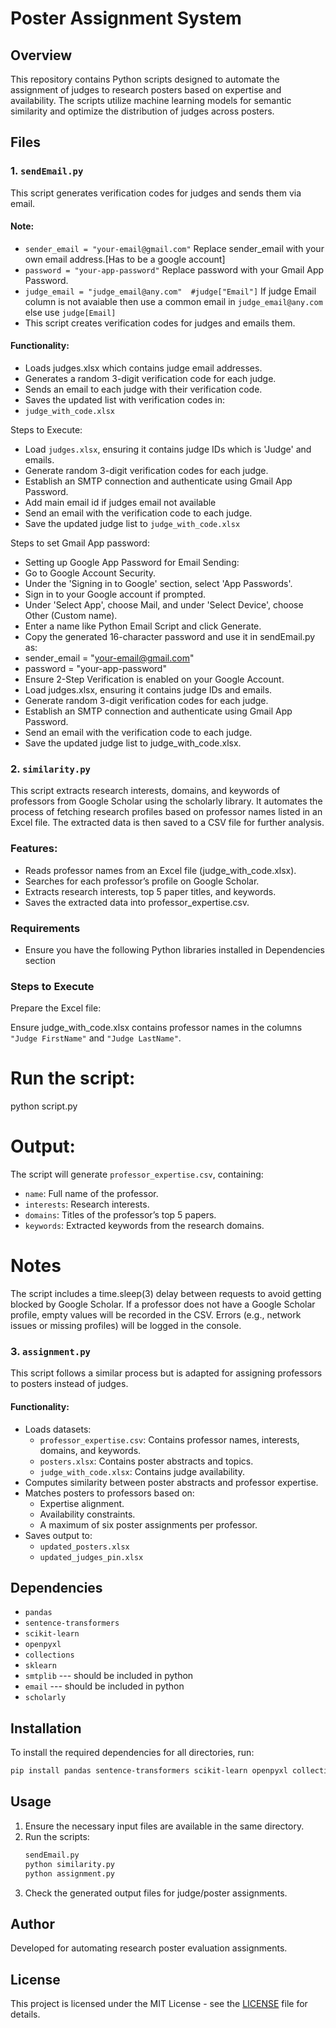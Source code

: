 # Poster Assignment System

## Overview
This repository contains Python scripts designed to automate the assignment of judges to research posters based on expertise and availability. The scripts utilize machine learning models for semantic similarity and optimize the distribution of judges across posters.

## Files

### 1. `sendEmail.py`
This script generates verification codes for judges and sends them via email.

#### Note:
- `sender_email = "your-email@gmail.com"` Replace sender_email with your own email address.[Has to be a google account]
- `password = "your-app-password"` Replace password with your Gmail App Password.
- `judge_email = "judge_email@any.com"  #judge["Email"]` If judge Email column is not avaiable then use a common email in `judge_email@any.com` else use `judge[Email]`
- This script creates verification codes for judges and emails them.

#### Functionality:
- Loads judges.xlsx which contains judge email addresses.
- Generates a random 3-digit verification code for each judge.
- Sends an email to each judge with their verification code.
- Saves the updated list with verification codes in:
- `judge_with_code.xlsx`

Steps to Execute:
- Load `judges.xlsx`, ensuring it contains judge IDs which is 'Judge' and emails.
- Generate random 3-digit verification codes for each judge.
- Establish an SMTP connection and authenticate using Gmail App Password.
- Add main email id if judges email not available
- Send an email with the verification code to each judge.
- Save the updated judge list to `judge_with_code.xlsx`

Steps to set Gmail App password:
- Setting up Google App Password for Email Sending:
- Go to Google Account Security.
- Under the 'Signing in to Google' section, select 'App Passwords'.
- Sign in to your Google account if prompted.
- Under 'Select App', choose Mail, and under 'Select Device', choose Other (Custom name).
- Enter a name like Python Email Script and click Generate.
- Copy the generated 16-character password and use it in sendEmail.py as:
- sender_email = "your-email@gmail.com"
- password = "your-app-password"
- Ensure 2-Step Verification is enabled on your Google Account.
- Load judges.xlsx, ensuring it contains judge IDs and emails.
- Generate random 3-digit verification codes for each judge.
- Establish an SMTP connection and authenticate using Gmail App Password.
- Send an email with the verification code to each judge.
- Save the updated judge list to judge_with_code.xlsx.



### 2. `similarity.py`
This script extracts research interests, domains, and keywords of professors from Google Scholar using the scholarly library. It automates the process of fetching research profiles based on professor names listed in an Excel file. The extracted data is then saved to a CSV file for further analysis.

### Features:
- Reads professor names from an Excel file (judge_with_code.xlsx).
- Searches for each professor’s profile on Google Scholar.
- Extracts research interests, top 5 paper titles, and keywords.
- Saves the extracted data into professor_expertise.csv.

### Requirements
- Ensure you have the following Python libraries installed in Dependencies section

### Steps to Execute
Prepare the Excel file:

Ensure judge_with_code.xlsx contains professor names in the columns `"Judge FirstName"` and `"Judge LastName"`.
# Run the script:
python script.py

# Output:
The script will generate `professor_expertise.csv`, containing:
- `name`: Full name of the professor.
- `interests`: Research interests.
- `domains`: Titles of the professor’s top 5 papers.
- `keywords`: Extracted keywords from the research domains.
# Notes
The script includes a time.sleep(3) delay between requests to avoid getting blocked by Google Scholar.
If a professor does not have a Google Scholar profile, empty values will be recorded in the CSV.
Errors (e.g., network issues or missing profiles) will be logged in the console.


### 3. `assignment.py`
This script follows a similar process but is adapted for assigning professors to posters instead of judges.

#### Functionality:
- Loads datasets:
  - `professor_expertise.csv`: Contains professor names, interests, domains, and keywords.
  - `posters.xlsx`: Contains poster abstracts and topics.
  - `judge_with_code.xlsx`: Contains judge availability.
- Computes similarity between poster abstracts and professor expertise.
- Matches posters to professors based on:
  - Expertise alignment.
  - Availability constraints.
  - A maximum of six poster assignments per professor.
- Saves output to:
  - `updated_posters.xlsx`
  - `updated_judges_pin.xlsx`


## Dependencies
- `pandas`
- `sentence-transformers`
- `scikit-learn`
- `openpyxl`
- `collections`
- `sklearn`
- `smtplib`   --- should be included in python
- `email`     --- should be included in python
- `scholarly`


## Installation
To install the required dependencies for all directories, run:
```sh
pip install pandas sentence-transformers scikit-learn openpyxl collections sklearn smtplib email scholarly
```


## Usage
1. Ensure the necessary input files are available in the same directory.
2. Run the scripts:
   ```sh
   sendEmail.py
   python similarity.py
   python assignment.py
   ```
3. Check the generated output files for judge/poster assignments.

## Author
Developed for automating research poster evaluation assignments.

## License
This project is licensed under the MIT License - see the [LICENSE](LICENSE) file for details.
